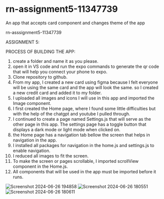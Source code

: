 # rn-assignment5-11347739
An app that accepts card component and changes theme of the app

rn-asssignment5-11347739

ASSIGNMENT 5:

PROCESS OF BUILDING THE APP:
1. create a folder and name it as you please.
2. open it in VS code and run the expo commands to generate the qr code that will help you connect your phone to expo.
3. Clone repository to github.
4. From my app, I created a new card using figma because I felt everyone will be using the same card and the app will look the same. so I created a new credit card and added it to my folder.
5. I uploaded all images and icons I will use in this app and imported the Image component.
6. I first created the Home page, where I found some little difficulties but with the help of the chatgpt and youtube I pulled through.
7. I continued to create a page named Settings.js that will serve as the other page in this app. The settings page has a toggle button that displays a dark mode or light mode when clicked on. 
8. the Home page has a navigation tab bellow the screen that helps in navigation in the app.
9. I installed all packages for navigation in the home.js and settings.js to enable navigation.
10. I reduced all images to fit the screen.
11. To make the screen or pages scrollable, I imported scrollView component in the Home.js.
12. All components that will be used in the app must be imported before it runs.

![Screenshot 2024-06-26 194858](https://github.com/ESIANNAN/rn-assignment5-11347739/assets/150846223/9a1a87e7-5814-4d55-97af-cf1405ef5049)
![Screenshot 2024-06-26 180551](https://github.com/ESIANNAN/rn-assignment5-11347739/assets/150846223/32ada249-13c7-4587-8e57-55495927f4aa)
![Screenshot 2024-06-26 180611](https://github.com/ESIANNAN/rn-assignment5-11347739/assets/150846223/f7353657-1541-4361-8a99-5d2412d56756)

